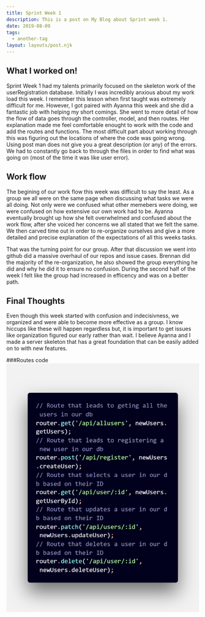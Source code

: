 ```yaml
---
title: Sprint Week 1 
description: This is a post on My Blog about Sprint week 1. 
date: 2019-08-09
tags:
  - another-tag
layout: layouts/post.njk
---
```


## What I worked on!
Sprint Week 1 had my talents primarily focused on the skeleton work of the userRegistration database. Initially I was incredibly anxious about my work load this week. I remember this lesson when first taught was extremely difficult for me. However, I got paired with Ayanna this week and she did a fantastic job with helping my short comings. She went to more detail of how the flow of data goes through the controller, model, and then routes. Her explanation made me feel comfortable enought to work with the code and add the routes and functions. The most difficult part about working through this was figuring out the locations of where the code was going wrong. Using post man does not give you a great description (or any) of the errors. We had to constantly go back to through the files in order to find what was going on (most of the time it was like user error). 



## Work flow

The begining of our work flow this week was difficult to say the least. As a group we all were on the same page when discussing what tasks we were all doing. Not only were we confused what other memebers were doing, we were confused on how extensive our own work had to be. Ayanna eventually brought up how she felt overwhelmed and confused about the work flow, after she voiced her concerns we all stated that we felt the same. We then carved time out in order to re-organize ourselves and give a more detailed and precise explanation of the expectations of all this weeks tasks. 

That was the turning point for our group. After that discussion we went into github did a massive overhaul of our repos and issue cases. Brennan did the majority of the re-organization, he also showed the group everything he did and why he did it to ensure no confusion. During the second half of the week I felt like the group had increased in efficency and was on a better path. 

## Final Thoughts

Even though this week started with confusion and indecisivness, we organized and were able to become more effective as a group. I know hiccups like these will happen regardless but, it is important to get issues like organization figured our early rather than wait. I believe Ayanna and I made a server skeleton that has a great foundation that can be easily added on to with new features.

###Routes code 
![](/img/routeCode.png)

